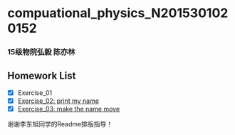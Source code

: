 # compuational_physics_N2015301020152
### 15级物院弘毅 陈亦林
## Homework List
- [x] Exercise_01
- [x] [Exercise_02: print my name](https://github.com/chenyilin123/computational_physics_N2015301020152/tree/master/Exercise%2002%20print%20my%20name)
- [x] [Exercise_03: make the name move](https://github.com/chenyilin123/computational_physics_N2015301020152/tree/master/Exercise%2003%20make%20the%20name%20move)

谢谢李东旭同学的Readme排版指导！
